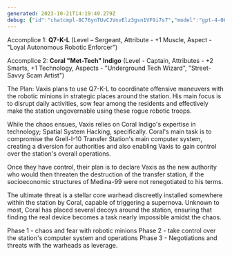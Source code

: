 ```yaml
---
generated: 2023-10-21T14:19:49.279Z
debug: {"id":"chatcmpl-8C76ynTUvCJVnvElz3gsn1VF9i7s7","model":"gpt-4-0613","usage":{"prompt_tokens":756,"completion_tokens":346,"total_tokens":1102},"finish":"stop"}
---
```

Accomplice 1: **Q7-K-L** (Level – Sergeant, Attribute - +1 Muscle, Aspect - "Loyal Autonomous Robotic Enforcer")

Accomplice 2: **Coral "Met-Tech" Indigo** (Level - Captain, Attributes - +2 Smarts, +1 Technology, Aspects - "Underground Tech Wizard", "Street-Savvy Scam Artist")

The Plan: Vaxis plans to use Q7-K-L to coordinate offensive maneuvers with the robotic minions in strategic places around the station. His main focus is to disrupt daily activities, sow fear among the residents and effectively make the station ungovernable using these rogue robotic troops.

While the chaos ensues, Vaxis relies on Coral Indigo's expertise in technology; Spatial System Hacking, specifically. Coral's main task is to compromise the Grell-I-10 Transfer Station's main computer system, creating a diversion for authorities and also enabling Vaxis to gain control over the station's overall operations. 

Once they have control, their plan is to declare Vaxis as the new authority who would then threaten the destruction of the transfer station, if the socioeconomic structures of Medina-99 were not renegotiated to his terms. 

The ultimate threat is a stellar core warhead discreetly installed somewhere within the station by Coral, capable of triggering a supernova. Unknown to most, Coral has placed several decoys around the station, ensuring that finding the real device becomes a task nearly impossible amidst the chaos.

Phase 1 - chaos and fear with robotic minions
Phase 2 - take control over the station's computer system and operations
Phase 3 - Negotiations and threats with the warheads as leverage.